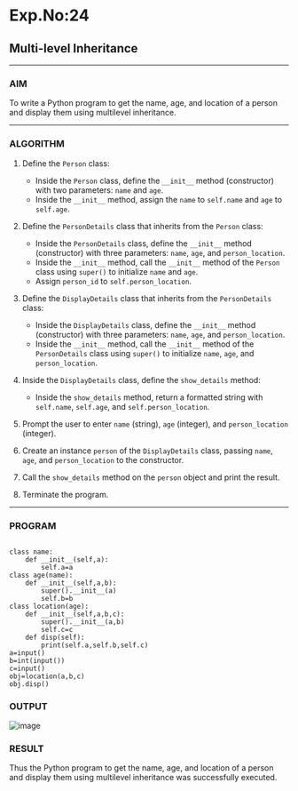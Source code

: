 # Exp.No:24  
## Multi-level Inheritance

---

### AIM  
To write a Python program to get the name, age, and location of a person and display them using multilevel inheritance.

---

### ALGORITHM

1. Define the `Person` class:
   - Inside the `Person` class, define the `__init__` method (constructor) with two parameters: `name` and `age`.
   - Inside the `__init__` method, assign the `name` to `self.name` and `age` to `self.age`.

2. Define the `PersonDetails` class that inherits from the `Person` class:
   - Inside the `PersonDetails` class, define the `__init__` method (constructor) with three parameters: `name`, `age`, and `person_location`.
   - Inside the `__init__` method, call the `__init__` method of the `Person` class using `super()` to initialize `name` and `age`.
   - Assign `person_id` to `self.person_location`.

3. Define the `DisplayDetails` class that inherits from the `PersonDetails` class:
   - Inside the `DisplayDetails` class, define the `__init__` method (constructor) with three parameters: `name`, `age`, and `person_location`.
   - Inside the `__init__` method, call the `__init__` method of the `PersonDetails` class using `super()` to initialize `name`, `age`, and `person_location`.

4. Inside the `DisplayDetails` class, define the `show_details` method:
   - Inside the `show_details` method, return a formatted string with `self.name`, `self.age`, and `self.person_location`.

5. Prompt the user to enter `name` (string), `age` (integer), and `person_location` (integer).

6. Create an instance `person` of the `DisplayDetails` class, passing `name`, `age`, and `person_location` to the constructor.

7. Call the `show_details` method on the `person` object and print the result.

8. Terminate the program.

---

### PROGRAM

```

class name:
    def __init__(self,a):
        self.a=a
class age(name):
    def __init__(self,a,b):
        super().__init__(a)
        self.b=b
class location(age):
    def __init__(self,a,b,c):
        super().__init__(a,b)
        self.c=c
    def disp(self):
        print(self.a,self.b,self.c)
a=input()
b=int(input())
c=input()
obj=location(a,b,c)
obj.disp()

```

### OUTPUT

![image](https://github.com/user-attachments/assets/528d4381-36bf-4b7e-b411-ed103dad6e43)


### RESULT

Thus the Python program to get the name, age, and location of a person and display them using multilevel inheritance was successfully executed.
